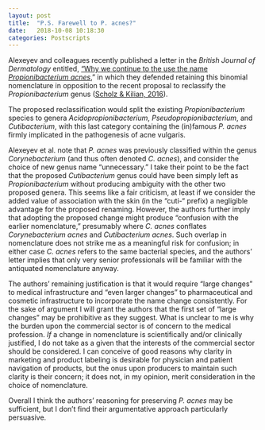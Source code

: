 ```yaml
---
layout: post
title:  "P.S. Farewell to P. acnes?"
date:   2018-10-08 10:18:30
categories: Postscripts
---
```


Alexeyev and colleagues recently published a letter in the <i>British Journal of Dermatology</i> entitled, <a href="https://onlinelibrary.wiley.com/doi/10.1111/bjd.17085">
“Why we continue to the use the name <i>Propionibacterium acnes</i></a>,” in which they defended retaining this binomial 
nomenclature in opposition to the recent proposal to reclassify the <i>Propionibacterium</i> genus (<a href="http://www.microbiologyresearch.org/docserver/fulltext/ijsem/66/11/4422_ijsem001367.pdf?expires=1539012964&id=id&accname=guest&checksum=D1363D31920FBE5CE40E7856EAF9A0A8">Scholz & Kilian, 2016</a>).

The proposed reclassification would split the existing <i>Propionibacterium</i> species to genera 
<i>Acidopropionibacterium</i>, <i>Pseudopropionibacterium</i>, and <i>Cutibacterium</i>, with this last category containing 
the (in)famous <i>P. acnes</i> firmly implicated in the pathogenesis of acne vulgaris.

Alexeyev et al. note that <i>P. acnes</i> was previously classified within the genus <i>Corynebacterium</i> (and thus often 
denoted <i>C. acnes</i>), and consider the choice of new genus name “unnecessary.” I take their point to be the fact that 
the proposed <i>Cutibacterium</i> genus could have been simply left as <i>Propionibacterium</i> without producing ambiguity 
with the other two proposed genera. This seems like a fair criticism, at least if we consider the added value of association 
with the skin (in the “cuti-“ prefix) a negligible advantage for the proposed renaming. However, the authors further imply 
that adopting the proposed change might produce “confusion with the earlier nomenclature,” presumably where <i>C. acnes</i> 
conflates <i>Corynebacterium acnes</i> and <i>Cutibacterium acnes</i>. Such overlap in nomenclature does not strike me as a 
meaningful risk for confusion; in either case <i>C. acnes</i> refers to the same bacterial species, and the authors’ letter 
implies that only very senior professionals will be familiar with the antiquated nomenclature anyway.

The authors’ remaining justification is that it would require “large changes” to medical infrastructure and “even larger 
changes” to pharmaceutical and cosmetic infrastructure to incorporate the name change consistently. For the sake of argument 
I will grant the authors that the first set of “large changes” may be prohibitive as they suggest. What is unclear to me is 
why the burden upon the commercial sector is of concern to the medical profession. <i>If</i> a change in nomenclature is 
scientifically and/or clinically justified, I do not take as a given that the interests of the commercial sector should be 
considered. I can conceive of good reasons why clarity in marketing and product labeling is desirable for physician and 
patient navigation of products, but the onus upon producers to maintain such clarity is their concern; it does not, in my 
opinion, merit consideration in the choice of nomenclature.

Overall I think the authors’ reasoning for preserving <i>P. acnes</i> may be sufficient, but I don’t find their argumentative 
approach particularly persuasive.
